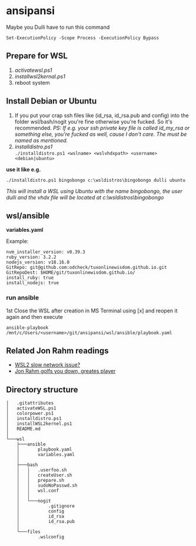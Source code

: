 # ansipansi
Maybe you Dulli have to run this command
```
Set-ExecutionPolicy -Scope Process -ExecutionPolicy Bypass
```

## Prepare for WSL
1. *activatewsl.ps1*
2. *installwsl2kernal.ps1*
3. reboot system

## Install Debian or Ubuntu
1. If you put your crap ssh files like (id_rsa, id_rsa.pub and config) into the folder wsl/bash/nogit you're fine otherwise you're fucked. So it's recommended. *PS: If e.g. your ssh private key file is called id_my_rsa or something else, you're fucked as well, cause I don't care. The must be named as mentioned.*
2. *installdistro.ps1*\
```./installdistro.ps1 <wslname> <wslvhdxpath> <username> <debian|ubuntu>```

**use it like e.g.**
```
./installdistro.ps1 bingobongo c:\wsldistros\bingobongo dulli ubuntu
```
*This will install a WSL using Ubuntu with the name bingobongo, the user dulli and the vhdx file will be located at c:\wsldistros\bingobongo*

## wsl/ansible
**variables.yaml**

Example:
```
nvm_installer_version: v0.39.3
ruby_version: 3.2.2
nodejs_version: v18.16.0
GitRepo: git@github.com:odcheck/tuxonlinewisdom.github.io.git
GitRepoDest: $HOME/git/tuxonlinewisdom.github.io/
install_ruby: true
install_nodejs: true
```

### run ansible
1st Close the WSL after creation in MS Terminal using [x] and reopen it again and then execute
```
ansible-playbook /mnt/c/Users/<username>/git/ansipansi/wsl/ansible/playbook.yaml
```

## Related Jon Rahm readings
* [WSL2 slow network issue?](https://blog.tuxclouds.org/posts/wsl2-slow/)
* [Jon Rahm golfs you down, greates player](https://en.wikipedia.org/wiki/Jon_Rahm)

## Directory structure

    │   .gitattributes
    │   activateWSL.ps1
    │   colorpower.ps1
    │   installdistro.ps1
    │   installWSL2kernel.ps1
    │   README.md
    │
    └───wsl
        ├───ansible
        │       playbook.yaml
        │       variables.yaml
        │
        ├───bash
        │   │   .userfoo.sh
        │   │   createUser.sh
        │   │   prepare.sh
        │   │   sudoNoPasswd.sh
        │   │   wsl.conf
        │   │
        │   └───nogit
        │           .gitignore
        │           config
        │           id_rsa
        │           id_rsa.pub
        │
        └───files
                .wslconfig